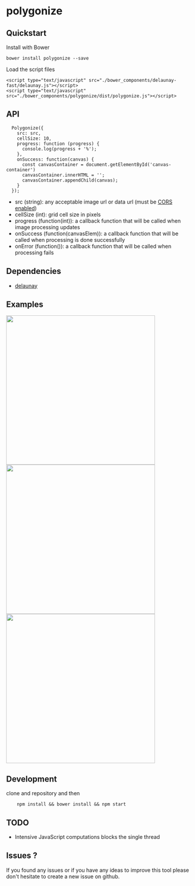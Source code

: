 # polygonize

## Quickstart

Install with Bower 
```
bower install polygonize --save
```

Load the script files
```
<script type="text/javascript" src="./bower_components/delaunay-fast/delaunay.js"></script>
<script type="text/javascript" src="./bower_components/polygonize/dist/polygonize.js"></script>
```

## API
```
  Polygonize({
    src: src,
    cellSize: 10,
    progress: function (progress) {
      console.log(progress + '%');
    },
    onSuccess: function(canvas) {
      const canvasContainer = document.getElementById('canvas-container')
      canvasContainer.innerHTML = '';
      canvasContainer.appendChild(canvas);
    }
  });
```

* src (string): any acceptable image url or data url (must be [CORS enabled](https://developer.mozilla.org/en-US/docs/Web/HTML/CORS_enabled_image))
* cellSize (int): grid cell size in pixels
* progress (function(int)): a callback function that will be called when image processing updates
* onSuccess (function(canvasElem)): a callback function that will be called when processing is done successfully
* onError (function()): a callback function that will be called when processing fails

## Dependencies
* [delaunay](https://github.com/ironwallaby/delaunay)

## Examples
<img width='400' src='https://cloud.githubusercontent.com/assets/3917887/20608286/6bec4a1a-b24e-11e6-8b9e-78e39ba60d91.png'>
<img width='400' src='https://cloud.githubusercontent.com/assets/3917887/20608302/97bdb354-b24e-11e6-8347-e38de06df4ae.png'>
<img width='400' src='https://cloud.githubusercontent.com/assets/3917887/20608316/adedbaf2-b24e-11e6-89e9-d0a67096556d.png'>

## Development
clone and repository and then
```
    npm install && bower install && npm start
```

## TODO
* Intensive JavaScript computations blocks the single thread

## Issues ?
If you found any issues or if you have any ideas to improve this tool please don't hesitate to create a new issue on github.
  
